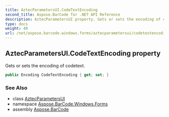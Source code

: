 ```yaml
---
title: AztecParametersUI.CodeTextEncoding
second_title: Aspose.BarCode for .NET API Reference
description: AztecParametersUI property. Gets or sets the encoding of codetext
type: docs
weight: 40
url: /net/aspose.barcode.windows.forms/aztecparametersui/codetextencoding/
---
```

## AztecParametersUI.CodeTextEncoding property

Gets or sets the encoding of codetext.

```csharp
public Encoding CodeTextEncoding { get; set; }
```

### See Also

* class [AztecParametersUI](../)
* namespace [Aspose.BarCode.Windows.Forms](../../aztecparametersui/)
* assembly [Aspose.BarCode](../../../)


